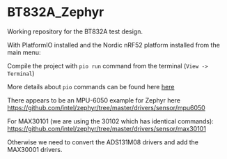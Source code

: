 # BT832A_Zephyr
Working repository for the BT832A test design. 

With PlatformIO installed and the Nordic nRF52 platform installed from the main menu:

Compile the project with `pio run` command from the terminal (`View -> Terminal`)

More details about `pio` commands can be found here [here](https://docs.platformio.org/en/latest/core/quickstart.html#quick-start)

There appears to be an MPU-6050 example for Zephyr here https://github.com/intel/zephyr/tree/master/drivers/sensor/mpu6050

For MAX30101 (we are using the 30102 which has identical commands): https://github.com/intel/zephyr/tree/master/drivers/sensor/max30101

Otherwise we need to convert the ADS131M08 drivers and add the MAX30001 drivers.
